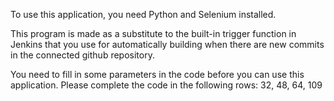 To use this application, you need Python and Selenium installed.

This program is made as a substitute to the built-in trigger function
in Jenkins that you use for automatically building when there are new
commits in the connected github repository.

You need to fill in some parameters in the code before you can use
this application.
Please complete the code in the following rows:
32, 48, 64, 109
